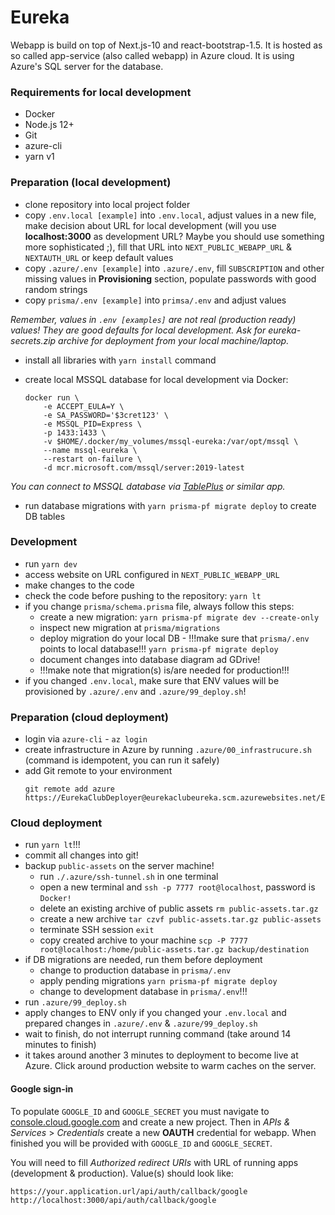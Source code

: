 # Eureka

Webapp is build on top of Next.js-10 and react-bootstrap-1.5. It is hosted as so called app-service (also called webapp) in Azure cloud. It is using Azure's SQL server for the database.

### Requirements for local development
- Docker
- Node.js 12+
- Git
- azure-cli
- yarn v1


### Preparation (local development)
- clone repository into local project folder
- copy `.env.local [example]` into `.env.local`, adjust values in a new file, make decision about URL for local development (will you use **localhost:3000** as development URL? Maybe you should use something more sophisticated ;), fill that URL into `NEXT_PUBLIC_WEBAPP_URL` & `NEXTAUTH_URL` or keep default values
- copy `.azure/.env [example]` into `.azure/.env`, fill `SUBSCRIPTION` and other missing values in **Provisioning** section, populate passwords with good random strings
- copy `prisma/.env [example]` into `primsa/.env` and adjust values

*Remember, values in `.env [examples]` are not real (production ready) values! They are good defaults for local development. Ask for eureka-secrets.zip archive for deployment from your local machine/laptop.*

- install all libraries with `yarn install` command
- create local MSSQL database for local development via Docker:

  ```
  docker run \
      -e ACCEPT_EULA=Y \
      -e SA_PASSWORD='$3cret123' \
      -e MSSQL_PID=Express \
      -p 1433:1433 \
      -v $HOME/.docker/my_volumes/mssql-eureka:/var/opt/mssql \
      --name mssql-eureka \
      --restart on-failure \
      -d mcr.microsoft.com/mssql/server:2019-latest
  ```
*You can connect to MSSQL database via [TablePlus](https://tableplus.com/download) or similar app.*

- run database migrations with `yarn prisma-pf migrate deploy` to create DB tables

### Development
- run `yarn dev`
- access website on URL configured in `NEXT_PUBLIC_WEBAPP_URL`
- make changes to the code
- check the code before pushing to the repository: `yarn lt`
- if you change `prisma/schema.prisma` file, always follow this steps:
  - create a new migration: `yarn prisma-pf migrate dev --create-only`
  - inspect new migration at `prisma/migrations`
  - deploy migration do your local DB - !!!make sure that `prisma/.env` points to local database!!!
  `yarn prisma-pf migrate deploy`
  - document changes into database diagram ad GDrive!
  - !!!make note that migration(s) is/are needed for production!!!
- if you changed `.env.local`, make sure that ENV values will be provisioned by `.azure/.env` and `.azure/99_deploy.sh`!

### Preparation (cloud deployment)
- login via `azure-cli` - `az login`
- create infrastructure in Azure by running `.azure/00_infrastrucure.sh` (command is idempotent, you can run it safely)
- add Git remote to your environment
  ```
  git remote add azure https://EurekaClubDeployer@eurekaclubeureka.scm.azurewebsites.net/EurekaClubEureka.git
  ```

### Cloud deployment
- run `yarn lt`!!!
- commit all changes into git!
- backup `public-assets` on the server machine!
  - run `./.azure/ssh-tunnel.sh` in one terminal
  - open a new terminal and `ssh -p 7777 root@localhost`, password is `Docker!`
  - delete an existing archive of public assets `rm public-assets.tar.gz`
  - create a new archive `tar czvf public-assets.tar.gz public-assets`
  - terminate SSH session `exit`
  - copy created archive to your machine `scp -P 7777 root@localhost:/home/public-assets.tar.gz backup/destination`
- if DB migrations are needed, run them before deployment
  - change to production database in `prisma/.env`
  - apply pending migrations `yarn prisma-pf migrate deploy`
  - change to development database in `prisma/.env`!!!
- run `.azure/99_deploy.sh`
- apply changes to ENV only if you changed your `.env.local` and prepared changes in `.azure/.env` & `.azure/99_deploy.sh`
- wait to finish, do not interrupt running command (take around 14 minutes to finish)
- it takes around another 3 minutes to deployment to become live at Azure. Click around production website to warm caches on the server.


#### Google sign-in
To populate `GOOGLE_ID` and `GOOGLE_SECRET` you must navigate to [console.cloud.google.com](http://console.cloud.google.com/) and create a new project. Then in *APIs & Services* > *Credentials* create a new **OAUTH** credential for webapp. When finished you will be provided with `GOOGLE_ID` and `GOOGLE_SECRET`.

You will need to fill *Authorized redirect URIs* with URL of running apps (development & production). Value(s) should look like:

```
https://your.application.url/api/auth/callback/google
http://localhost:3000/api/auth/callback/google
```
